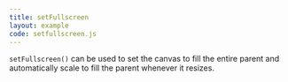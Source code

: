 ```yaml
---
title: setFullscreen
layout: example
code: setfullscreen.js
---
```


<code>setFullscreen()</code> can be used to set the canvas to fill the entire parent and automatically scale to fill the parent whenever it resizes.
